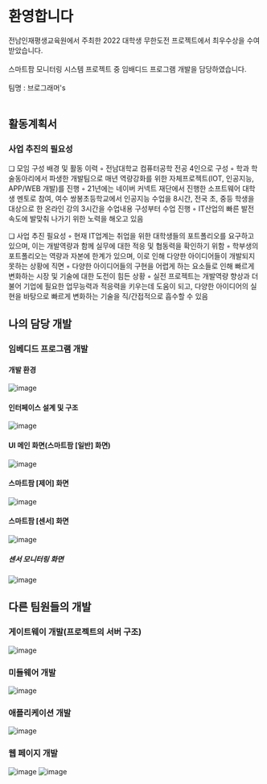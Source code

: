 # 환영합니다
전남인재평생교육원에서 주최한 2022 대학생 무한도전 프로젝트에서 최우수상을 수여받았습니다.<br/><br/>
스마트팜 모니터링 시스템 프로젝트 중 임배디드 프로그램 개발을 담당하였습니다.<br/><br/>
팀명 : 브로그래머's<br/><br/>

## 활동계획서
### 사업 추진의 필요성
 ❏ 모임 구성 배경 및 활동 이력
  ◦ 전남대학교 컴퓨터공학 전공 4인으로 구성
  ◦ 학과 학술동아리에서 파생한 개발팀으로 매년 역량강화를 위한 자체프로젝트(IOT, 인공지능, APP/WEB 개발)를 진행
  ◦ 21년에는 네이버 커넥트 재단에서 진행한 소프트웨어 대학생 멘토로 참여, 여수 쌍봉초등학교에서 인공지능 수업을 8시간, 전국 초, 중등 학생을 대상으로 한 온라인 강의 3시간을 수업내용 구성부터 수업 진행
  ◦ IT산업의 빠른 발전 속도에 발맞춰 나가기 위한 노력을 해오고 있음

 ❏ 사업 추진 필요성
  ◦ 현재 IT업계는 취업을 위한 대학생들의 포트폴리오를 요구하고 있으며, 이는 개발역량과 함께 실무에 대한 적응 및 협동력을 확인하기 위함
  ◦ 학부생의 포트폴리오는 역량과 자본에 한계가 있으며, 이로 인해 다양한 아이디어들이 개발되지 못하는 상황에 직면
  ◦ 다양한 아이디어들의 구현을 어렵게 하는 요소들로 인해 빠르게 변화하는 시장 및 기술에 대한 도전이 힘든 상황
  ◦ 실전 프로젝트는 개발역량 향상과 더불어 기업에 필요한 업무능력과 적응력을 키우는데 도움이 되고, 다양한 아이디어의 실현을 바탕으로 빠르게 변화하는 기술을 직/간접적으로 흡수할 수 있음
## 나의 담당 개발

### 임베디드 프로그램 개발
#### 개발 환경
![image](https://github.com/dontoong/smart_farm/assets/106039761/10485a04-633e-4400-ba94-afd6cae231fa)

#### 인터페이스 설계 및 구조
![image](https://github.com/dontoong/smart_farm/assets/106039761/96ce987c-13f3-470c-bf47-b36a06286a1f)

#### UI 메인 화면(스마트팜 [일반] 화면)
![image](https://github.com/dontoong/smart_farm/assets/106039761/55bd0da6-cd59-475c-ae5b-e07f483c5689)

#### 스마트팜 [제어] 화면
![image](https://github.com/dontoong/smart_farm/assets/106039761/1a6b6baf-8984-403f-821b-d11da0787d34)

#### 스마트팜 [센서] 화면
![image](https://github.com/dontoong/smart_farm/assets/106039761/84a29c76-97b8-4db9-9caf-bf0c5f1fc8c1)

##### 센서 모니터링 화면
![image](https://github.com/dontoong/smart_farm/assets/106039761/a00e26f9-ecae-4b5c-bacb-087811ba654a)


## 다른 팀원들의 개발

### 게이트웨이 개발(프로젝트의 서버 구조)
![image](https://github.com/dontoong/smart_farm/assets/106039761/7e69a84f-95a1-475e-992d-bb982dcdf20d)

### 미들웨어 개발
![image](https://github.com/dontoong/smart_farm/assets/106039761/9cf48542-5f36-4836-8a2e-80b8b3f4b2a8)

### 애플리케이션 개발
![image](https://github.com/dontoong/smart_farm/assets/106039761/64f284f1-193d-4b49-b7cc-02ef9154c249)

### 웹 페이지 개발
![image](https://github.com/dontoong/smart_farm/assets/106039761/5b15319a-673d-4ef7-b65d-b9be06d92136)
![image](https://github.com/dontoong/smart_farm/assets/106039761/8d5a3122-60c8-4e19-a69d-22c218bbd84e)
